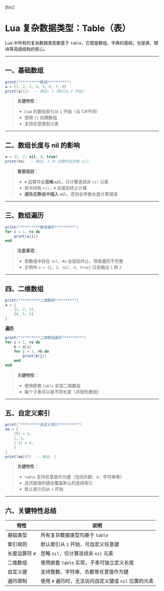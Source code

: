 [toc]

# Lua 复杂数据类型：Table（表）

Lua 中所有的复杂数据类型都基于 `table`，它既是数组、字典的基础，也是类、模块等高级结构的核心。

---

## 一、基础数组

```lua
print("*********数组*********")
a = {1, 2, 3, 4, 5, 6, 7, 8}
print(a[1])  -- 输出: 1（索引从 1 开始）
```

> **关键特性**：
> - Lua 的数组索引从 `1` 开始（与 C#不同）
> - 使用 `{}` 创建数组
> - 支持任意类型元素

---

## 二、数组长度与 nil 的影响

```lua
a = {1, 2, nil, 4, true}
print(#a)  -- 输出: 2（# 运算符会忽略 nil）
```

> **重要规则**：
> - `#` 运算符会**忽略 `nil`**，只计算连续非 `nil` 元素
> - 若中间有 `nil`，`#` 会提前终止计算
> - **避免在数组中插入 `nil`**，否则会导致长度计算错误

---

## 三、数组遍历

```lua
print("*********数组遍历*********")
for i = 1, #a do
    print(a[i])
end
```

> **注意事项**：
> - 若数组中存在 `nil`，`#a` 会提前终止，导致遍历不完整
> - 示例中 `a = {1, 2, nil, 4, true}` 只会输出 `1` 和 `2`

---

## 四、二维数组

```lua
print("*********二维数组*********")
a = {
    {1, 2, 3},
    {4, 5, 6}
}
```

**遍历**

```lua
print("*********二维数组遍历*********")
for i = 1, #a do
    b = a[i]
    for j = 1, #b do
        print(b[j])
    end
end
```

> **关键特性**：
> - 使用嵌套 `table` 实现二维数组
> - 每个子表可以是不同长度（非矩形数组）

---

## 五、自定义索引

```lua
print("*********自定义索引*********")
aa = {
    [0] = 1,
    2, 3,
    [-1] = 4,
    5
}
print(aa[0])  -- 输出: 1
```

> **关键特性**：
> - `table` 支持任意值作为键（包括负数、`0`、字符串等）
> - 显式赋值的键会覆盖默认的连续索引
> - 默认索引仍从 `1` 开始

---



## 六、关键特性总结

| 特性           | 说明                                                 |
| -------------- | ---------------------------------------------------- |
| 基础类型       | 所有复杂数据类型均基于 `table`                       |
| 索引规则       | 默认索引从 `1` 开始，可自定义任意键                  |
| 长度运算符 `#` | 忽略 `nil`，仅计算连续非 `nil` 元素                  |
| 二维数组       | 使用嵌套 `table` 实现，子表可独立定义长度            |
| 自定义键       | 支持整数、字符串、负数等任意值作为键                 |
| 遍历限制       | 使用 `#` 遍历时，无法访问自定义键或 `nil` 位置的元素 |
